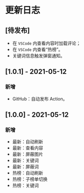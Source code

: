 # 更新日志

## [待发布]

* 在 `VSCode` 内查看内容时加载评论；
* 在 `VSCode` 内查看“热榜”。
* 关键词信息触发弹窗通知。

## [1.0.1] - 2021-05-12

### 新增

* GitHub：自动发布 Action。

## [1.0.0] - 2021-05-12

### 新增

* 最新：自动刷新
* 最新：查看内容
* 最新：屏蔽图片
* 最新：关键词
* 最新：屏蔽词
* 热榜：自动刷新
* 热榜：子榜单切换
* 热榜：关键词

<!--
### 新增
### 变动
### 废弃
### 移除
### 修正
### 安全
->
